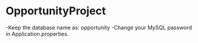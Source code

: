 # OpportunityProject

-Keep the database name as: opportunity
-Change your MySQL password in Application.properties.
